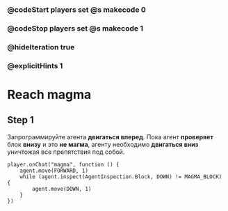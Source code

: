 ### @codeStart players set @s makecode 0
### @codeStop players set @s makecode 1

### @hideIteration true 
### @explicitHints 1


# Reach magma

## Step 1
Запрограммируйте агента **двигаться вперед**. Пока агент **проверяет** блок **внизу** и это **не магма**, агенту необходимо **двигаться вниз** уничтожая все препятствия под собой.


```ghost
player.onChat("magma", function () {
    agent.move(FORWARD, 1)
    while (agent.inspect(AgentInspection.Block, DOWN) != MAGMA_BLOCK) {
        agent.move(DOWN, 1)
    }
})
```

